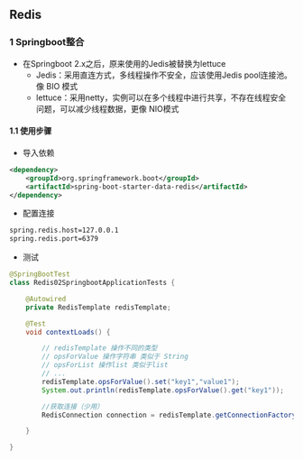 ## Redis

### 1 Springboot整合

* 在Springboot 2.x之后，原来使用的Jedis被替换为lettuce
  * Jedis：采用直连方式，多线程操作不安全，应该使用Jedis pool连接池。像 BIO 模式
  * lettuce：采用netty，实例可以在多个线程中进行共享，不存在线程安全问题，可以减少线程数据，更像 NIO模式



#### 1.1 使用步骤

* 导入依赖

```xml
<dependency>
	<groupId>org.springframework.boot</groupId>
	<artifactId>spring-boot-starter-data-redis</artifactId>
</dependency>
```

* 配置连接

```xml
spring.redis.host=127.0.0.1
spring.redis.port=6379
```

* 测试

```java
@SpringBootTest
class Redis02SpringbootApplicationTests {

    @Autowired
    private RedisTemplate redisTemplate;

    @Test
    void contextLoads() {

        // redisTemplate 操作不同的类型
        // opsForValue 操作字符串 类似于 String
        // opsForList 操作list 类似于list
        // ...
        redisTemplate.opsForValue().set("key1","value1");
        System.out.println(redisTemplate.opsForValue().get("key1"));

        //获取连接（少用）
        RedisConnection connection = redisTemplate.getConnectionFactory().getConnection();

    }

}
```

